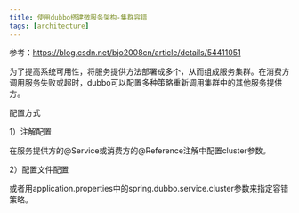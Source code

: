 ```yaml
---
title: 使用dubbo搭建微服务架构-集群容错
tags: [architecture]
---
```


参考：https://blog.csdn.net/bjo2008cn/article/details/54411051

为了提高系统可用性，将服务提供方法部署成多个，从而组成服务集群。在消费方调用服务失败或超时，dubbo可以配置多种策略重新调用集群中的其他服务提供方。

配置方式

1）注解配置

在服务提供方的@Service或消费方的@Reference注解中配置cluster参数。

2）配置文件配置

或者用application.properties中的spring.dubbo.service.cluster参数来指定容错策略。